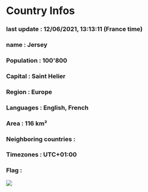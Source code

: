# Country  Infos
### last update : 12/06/2021, 13:13:11 (France time)

### name : Jersey
### Population : 100'800
### Capital : Saint Helier
### Region : Europe
### Languages : English, French
### Area : 116 km²
### Neighboring countries : 
### Timezones : UTC+01:00

### Flag :
![](https://restcountries.eu/data/jey.svg)